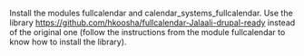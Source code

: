 Install the modules fullcalendar and calendar_systems_fullcalendar.
Use the library https://github.com/hkoosha/fullcalendar-Jalaali-drupal-ready
instead of the original one (follow the instructions from the module fullcalendar
to know how to install the library).
